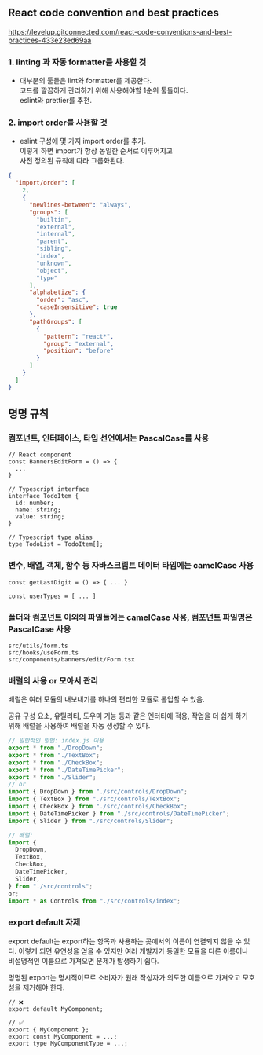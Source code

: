 ## React code convention and best practices

https://levelup.gitconnected.com/react-code-conventions-and-best-practices-433e23ed69aa

### 1. linting 과 자동 formatter를 사용할 것

- 대부분의 툴들은 lint와 formatter를 제공한다.  
  코드를 깔끔하게 관리하기 위해 사용해야할 1순위 툴들이다.  
  eslint와 prettier를 추천.

### 2. import order를 사용할 것

- eslint 구성에 몇 가지 import order를 추가.  
  이렇게 하면 import가 항상 동일한 순서로 이루어지고  
  사전 정의된 규칙에 따라 그룹화된다.

```json
{
  "import/order": [
    2,
    {
      "newlines-between": "always",
      "groups": [
        "builtin",
        "external",
        "internal",
        "parent",
        "sibling",
        "index",
        "unknown",
        "object",
        "type"
      ],
      "alphabetize": {
        "order": "asc",
        "caseInsensitive": true
      },
      "pathGroups": [
        {
          "pattern": "react*",
          "group": "external",
          "position": "before"
        }
      ]
    }
  ]
}
```

## 명명 규칙

### 컴포넌트, 인터페이스, 타입 선언에서는 PascalCase를 사용

```tsx
// React component
const BannersEditForm = () => {
  ...
}

// Typescript interface
interface TodoItem {
  id: number;
  name: string;
  value: string;
}

// Typescript type alias
type TodoList = TodoItem[];
```

### 변수, 배열, 객체, 함수 등 자바스크립트 데이터 타입에는 camelCase 사용

```tsx
const getLastDigit = () => { ... }

const userTypes = [ ... ]
```

### 폴더와 컴포넌트 이외의 파일들에는 camelCase 사용, 컴포넌트 파일명은 PascalCase 사용

```
src/utils/form.ts
src/hooks/useForm.ts
src/components/banners/edit/Form.tsx
```

### 배럴의 사용 or 모아서 관리

배럴은 여러 모듈의 내보내기를 하나의 편리한 모듈로 롤업할 수 있음.

공유 구성 요소, 유틸리티, 도우미 기능 등과 같은 엔터티에 적용, 작업을 더 쉽게 하기 위해 배럴을 사용하여 배럴을 자동 생성할 수 있다.

```js
// 일반적인 방법: index.js 이용
export * from "./DropDown";
export * from "./TextBox";
export * from "./CheckBox";
export * from "./DateTimePicker";
export * from "./Slider";
// or
import { DropDown } from "./src/controls/DropDown";
import { TextBox } from "./src/controls/TextBox";
import { CheckBox } from "./src/controls/CheckBox";
import { DateTimePicker } from "./src/controls/DateTimePicker";
import { Slider } from "./src/controls/Slider";

// 배럴:
import {
  DropDown,
  TextBox,
  CheckBox,
  DateTimePicker,
  Slider,
} from "./src/controls";
or;
import * as Controls from "./src/controls/index";
```

### export default 자제

export default는 export하는 항목과 사용하는 곳에서의 이름이 연결되지 않을 수 있다.
이렇게 되면 유연성을 얻을 수 있지만 여러 개발자가 동일한 모듈을 다른 이름이나 비설명적인 이름으로 가져오면 문제가 발생하기 쉽다.

명명된 export는 명시적이므로 소비자가 원래 작성자가 의도한 이름으로 가져오고 모호성을 제거해야 한다.

```tsx
// ❌
export default MyComponent;

// ✅
export { MyComponent };
export const MyComponent = ...;
export type MyComponentType = ...;
```
